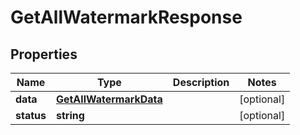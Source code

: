 
# GetAllWatermarkResponse

## Properties

Name | Type | Description | Notes
------------ | ------------- | ------------- | -------------
**data** | [**GetAllWatermarkData**](GetAllWatermarkData.md) |  |  [optional]
**status** | **string** |  |  [optional]



